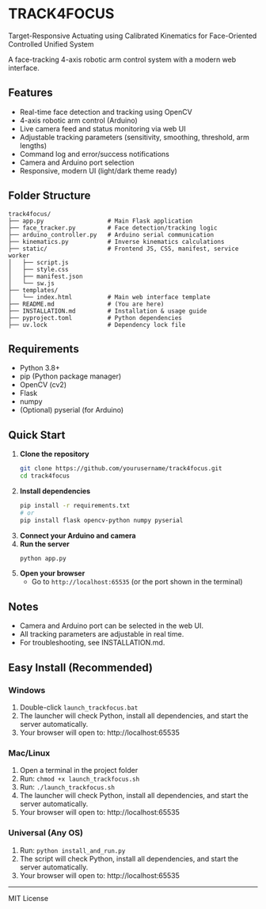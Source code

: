 # TRACK4FOCUS

Target-Responsive Actuating using Calibrated Kinematics for Face-Oriented Controlled Unified System

A face-tracking 4-axis robotic arm control system with a modern web interface.

## Features
- Real-time face detection and tracking using OpenCV
- 4-axis robotic arm control (Arduino)
- Live camera feed and status monitoring via web UI
- Adjustable tracking parameters (sensitivity, smoothing, threshold, arm lengths)
- Command log and error/success notifications
- Camera and Arduino port selection
- Responsive, modern UI (light/dark theme ready)

## Folder Structure
```
track4focus/
├── app.py                  # Main Flask application
├── face_tracker.py         # Face detection/tracking logic
├── arduino_controller.py   # Arduino serial communication
├── kinematics.py           # Inverse kinematics calculations
├── static/                 # Frontend JS, CSS, manifest, service worker
│   ├── script.js
│   ├── style.css
│   ├── manifest.json
│   └── sw.js
├── templates/
│   └── index.html          # Main web interface template
├── README.md               # (You are here)
├── INSTALLATION.md         # Installation & usage guide
├── pyproject.toml          # Python dependencies
├── uv.lock                 # Dependency lock file
```

## Requirements
- Python 3.8+
- pip (Python package manager)
- OpenCV (cv2)
- Flask
- numpy
- (Optional) pyserial (for Arduino)

## Quick Start
1. **Clone the repository**
   ```bash
   git clone https://github.com/yourusername/track4focus.git
   cd track4focus
   ```
2. **Install dependencies**
   ```bash
   pip install -r requirements.txt
   # or
   pip install flask opencv-python numpy pyserial
   ```
3. **Connect your Arduino and camera**
4. **Run the server**
   ```bash
   python app.py
   ```
5. **Open your browser**
   - Go to `http://localhost:65535` (or the port shown in the terminal)

## Notes
- Camera and Arduino port can be selected in the web UI.
- All tracking parameters are adjustable in real time.
- For troubleshooting, see INSTALLATION.md.

## Easy Install (Recommended)

### Windows
1. Double-click `launch_trackfocus.bat`
2. The launcher will check Python, install all dependencies, and start the server automatically.
3. Your browser will open to: http://localhost:65535

### Mac/Linux
1. Open a terminal in the project folder
2. Run: `chmod +x launch_trackfocus.sh`
3. Run: `./launch_trackfocus.sh`
4. The launcher will check Python, install all dependencies, and start the server automatically.
5. Your browser will open to: http://localhost:65535

### Universal (Any OS)
1. Run: `python install_and_run.py`
2. The script will check Python, install all dependencies, and start the server automatically.
3. Your browser will open to: http://localhost:65535

---
MIT License
